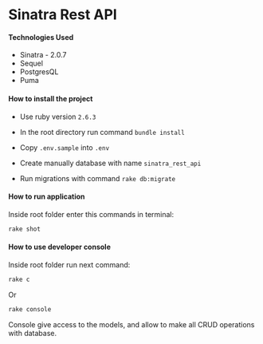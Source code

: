 Sinatra Rest API
=============

#### Technologies Used
+ Sinatra - 2.0.7
+ Sequel
+ PostgresQL
+ Puma

#### How to install the project

* Use ruby version `2.6.3`

* In the root directory run command `bundle install`

* Copy `.env.sample` into `.env`

* Create manually database with name `sinatra_rest_api`

* Run migrations with command `rake db:migrate`


#### How to run application
Inside root folder enter this commands in terminal:
```sh
rake shot
```

#### How to use developer console

Inside root folder run next command:

```sh
rake c
```

Or

```sh
rake console
```

Console give access to the models, and allow to make all CRUD operations with database.
